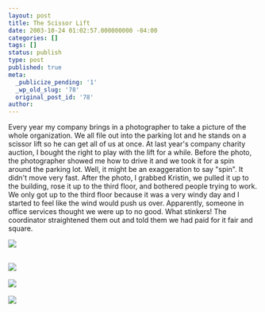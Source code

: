 ```yaml
---
layout: post
title: The Scissor Lift
date: 2003-10-24 01:02:57.000000000 -04:00
categories: []
tags: []
status: publish
type: post
published: true
meta:
  _publicize_pending: '1'
  _wp_old_slug: '78'
  original_post_id: '78'
author: 
---
```

Every year my company brings in a photographer to take a picture of the whole organization.  We all file out into the parking lot and he stands on a scissor lift so he can get all of us at once.  At last year's company charity auction, I bought the right to play with the lift for a while.  Before the photo, the photographer showed me how to drive it and we took it for a spin around the parking lot.  Well, it might be an exaggeration to say "spin".  It didn't move very fast.  After the photo, I grabbed Kristin, we pulled it up to the building, rose it up to the third floor, and bothered people trying to work.  We only got up to the third floor because it was a very windy day and I started to feel like the wind would push us over.  Apparently, someone in office services thought we were up to no good.  What stinkers!  The coordinator straightened them out and told them we had paid for it fair and square.

<a href="/albums/scissor/DCP_3514.JPG"><img src="/albums/scissor/thumbnails/DCP_3514.JPG" /></a><br /><br />
<!--more-->
<a href="/albums/scissor/DCP_3496.JPG"><img src="/albums/scissor/thumbnails/DCP_3496.JPG" /></a><br /><br />
<a href="/albums/scissor/DCP_3506.JPG"><img src="/albums/scissor/thumbnails/DCP_3506.JPG" /></a><br /><br />
<a href="/albums/scissor/DCP_3518.JPG"><img src="/albums/scissor/thumbnails/DCP_3518.JPG" /></a><br /><br />
